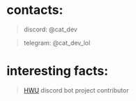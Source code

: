 # contacts:

> discord: @cat_dev

> telegram: @cat_dev_lol

# interesting facts: 

> [HWU](https://highways2b2t.net) discord bot project contributor 
